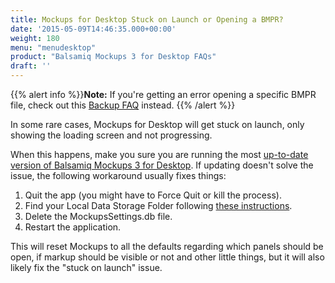 ```yaml
---
title: Mockups for Desktop Stuck on Launch or Opening a BMPR?
date: '2015-05-09T14:46:35.000+00:00'
weight: 180
menu: "menudesktop"
product: "Balsamiq Mockups 3 for Desktop FAQs"
draft: ''
---
```


{{% alert info %}}**Note:** If you're getting an error opening a specific BMPR file, check out this [Backup FAQ](/desktop/backup/) instead. {{% /alert %}}

In some rare cases, Mockups for Desktop will get stuck on launch, only showing the loading screen and not progressing.

When this happens, make you sure you are running the most [up-to-date version of Balsamiq Mockups 3 for Desktop](https://balsamiq.com/download). If updating doesn't solve the issue, the following workaround usually fixes things:

1.  Quit the app (you might have to Force Quit or kill the process).
2.  Find your Local Data Storage Folder following [these instructions](/desktop/localstore/).
3.  Delete the MockupsSettings.db file.
4.  Restart the application.

This will reset Mockups to all the defaults regarding which panels should be open, if markup should be visible or not and other little things, but it will also likely fix the "stuck on launch" issue.
